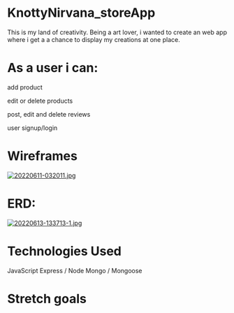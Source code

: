 # KnottyNirvana_storeApp


This is my land of creativity. Being a art lover, i wanted to create an web app where i get a a chance to display my creations at one place. 


# As a user i can: #

add product

edit or delete products

post, edit and delete reviews

user signup/login

# Wireframes #
[![20220611-032011.jpg](https://i.postimg.cc/GhHZ3Y5C/20220611-032011.jpg)](https://postimg.cc/4mR8BKGL)


# ERD: #

[![20220613-133713-1.jpg](https://i.postimg.cc/C5yd6XWQ/20220613-133713-1.jpg)](https://postimg.cc/JDq1s67N)

# Technologies Used #
JavaScript
Express / Node
Mongo / Mongoose


# Stretch goals #









